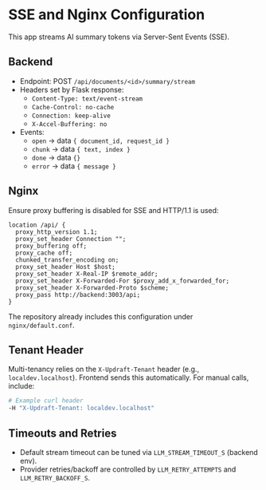 # SSE and Nginx Configuration

This app streams AI summary tokens via Server-Sent Events (SSE).

## Backend

- Endpoint: POST `/api/documents/<id>/summary/stream`
- Headers set by Flask response:
  - `Content-Type: text/event-stream`
  - `Cache-Control: no-cache`
  - `Connection: keep-alive`
  - `X-Accel-Buffering: no`
- Events:
  - `open` → data `{ document_id, request_id }`
  - `chunk` → data `{ text, index }`
  - `done` → data `{}`
  - `error` → data `{ message }`

## Nginx

Ensure proxy buffering is disabled for SSE and HTTP/1.1 is used:

```nginx
location /api/ {
  proxy_http_version 1.1;
  proxy_set_header Connection "";
  proxy_buffering off;
  proxy_cache off;
  chunked_transfer_encoding on;
  proxy_set_header Host $host;
  proxy_set_header X-Real-IP $remote_addr;
  proxy_set_header X-Forwarded-For $proxy_add_x_forwarded_for;
  proxy_set_header X-Forwarded-Proto $scheme;
  proxy_pass http://backend:3003/api;
}
```

The repository already includes this configuration under `nginx/default.conf`.

## Tenant Header

Multi-tenancy relies on the `X-Updraft-Tenant` header (e.g., `localdev.localhost`).
Frontend sends this automatically. For manual calls, include:

```bash
# Example curl header
-H "X-Updraft-Tenant: localdev.localhost"
```

## Timeouts and Retries

- Default stream timeout can be tuned via `LLM_STREAM_TIMEOUT_S` (backend env).
- Provider retries/backoff are controlled by `LLM_RETRY_ATTEMPTS` and `LLM_RETRY_BACKOFF_S`.
